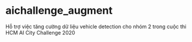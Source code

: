 # aichallenge_augment
Hỗ trợ việc tăng cường dữ liệu vehicle detection cho nhóm 2 trong cuộc thi HCM AI City Challenge 2020
